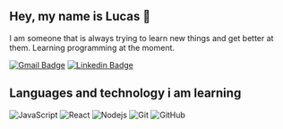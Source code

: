 ## **Hey, my name is Lucas 👋**
I am someone that is always trying to learn new things and get better at them. Learning programming at the moment.

[![Gmail Badge](https://img.shields.io/badge/-lucasfrancoo27@gmail.com-c14438?style=flat-square&logo=Gmail&logoColor=white&link=mailto:lucasfrancooo27@gmail.com)](mailto:lucasfrancooo27@gmail.com)
[![Linkedin Badge](https://img.shields.io/badge/-lucasfranco999-blue?style=flat-square&logo=Linkedin&logoColor=white&link=https://www.linkedin.com/in/lucasfranco999/)](https://www.linkedin.com/in/lucasfranco999/)
## Languages and technology i am learning

![JavaScript](https://img.shields.io/badge/-JavaScript-black?style=flat-square&logo=javascript)
![React](https://img.shields.io/badge/-React-black?style=flat-square&logo=react)
![Nodejs](https://img.shields.io/badge/-Nodejs-black?style=flat-square&logo=Node.js)
![Git](https://img.shields.io/badge/-Git-black?style=flat-square&logo=git)
![GitHub](https://img.shields.io/badge/-GitHub-181717?style=flat-square&logo=github)



<!--
**lucasfranco999/lucasfranco999** is a ✨ _special_ ✨ repository because its `README.md` (this file) appears on your GitHub profile.

Here are some ideas to get you started:

- 🔭 I’m currently working on ...
- 🌱 I’m currently learning ...
- 👯 I’m looking to collaborate on ...
- 🤔 I’m looking for help with ...
- 💬 Ask me about ...
- 📫 How to reach me: ...
- 😄 Pronouns: ...
- ⚡ Fun fact: ...
-->
